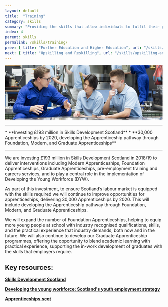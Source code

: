 ```yaml
---
layout: default
title:  "Training"
category: skills
summary: "Providing the skills that allow individuals to fulfil their potential in the Labour Market."
index: 4
parent: skills
permalink: /skills/training/
prev: { title: "Further Education and Higher Education", url: "/skills/further-higher-education/" }
next: { title: "Upskilling and Reskilling", url: "/skills/upskilling-and-reskilling/" }
---
```


![A man explaining something to two young people](/assets/images/pageimages/skills3.jpg)
<br>
<hr>
* **Investing £193 million in Skills Development Scotland**
* **30,000 Apprenticeships by 2020, developing the Apprenticeship pathway through Foundation, Modern, and Graduate Apprenticeships**

<hr>

We are investing £193 million in Skills Development Scotland in 2018/19 to deliver interventions including Modern Apprenticeships, Foundation Apprenticeships, Graduate Apprenticeships, pre-employment training and careers services, and to play a central role in the implementation of Developing the Young Workforce (DYW).  

As part of this investment, to ensure Scotland’s labour market is equipped with the skills required we will continue to improve opportunities for apprenticeships, delivering 30,000 Apprenticeships by 2020. This will include developing the Apprenticeship pathway through Foundation, Modern, and Graduate Apprenticeships.  

We will expand the number of Foundation Apprenticeships, helping to equip more young people at school with industry recognised qualifications, skills, and the practical experience that industry demands, both now and in the future.  We will also continue to develop our Graduate Apprenticeship programmes, offering the opportunity to blend academic learning with practical experience, supporting the in-work development of graduates with the skills that employers require.


## Key resources: 

**[Skills Development Scotland](https://www.skillsdevelopmentscotland.co.uk/)**

**[Developing the young workforce: Scotland's youth employment strategy](https://beta.gov.scot/publications/developing-young-workforce-scotlands-youth-employment-strategy/)**

**[Apprenticeships.scot](https://www.apprenticeships.scot/)**

